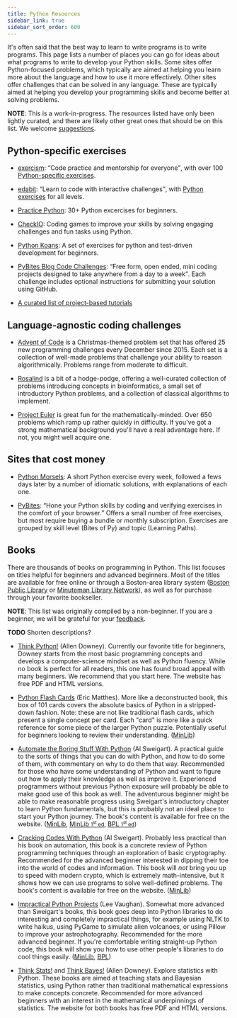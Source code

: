```yaml
---
title: Python Resources
sidebar_link: true
sidebar_sort_order: 600
---
```


It's often said that the best way to learn to write programs is to write programs. This page lists a number of places you can go for ideas about what programs to write to develop your Python skills. Some sites offer Python-focused problems, which typically are aimed at helping you learn more about the language and how to use it more effectively. Other sites offer challenges that can be solved in any language. These are typically aimed at helping you develop your programming skills and become better at solving problems.

**NOTE**: This is a work-in-progress. The resources listed have only been lightly curated, and there are likely other great ones that should be on this list. We welcome [suggestions](#edit-page).

## Python-specific exercises

- [exercism](https://exercism.io/): <q>Code practice and mentorship for everyone</q>, with over 100 [Python-specific exercises](https://exercism.io/tracks/python).

- [edabit](https://edabit.com/): <q>Learn to code with interactive challenges</q>, with [Python exercises](https://edabit.com/challenges/python3) for all levels.

- [Practice Python](https://www.practicepython.org/): 30+ Python excercises for beginners.

- [CheckIO](https://checkio.org/): Coding games to improve your skills by solving engaging challenges and fun tasks using Python.

- [Python Koans](https://github.com/gregmalcolm/python_koans): A set of exercises for python and test-driven development for beginners.

- [PyBites Blog Code Challenges](https://codechalleng.es/challenges/): <q>Free form, open ended, mini coding projects designed to take anywhere from a day to a week</q>. Each challenge includes optional instructions for submitting your solution using GitHub.

- [A curated list of project-based tutorials](https://github.com/tuvtran/project-based-learning#python)

## Language-agnostic coding challenges

- [Advent of Code](https://adventofcode.com/) is a Christmas-themed problem set that has offered 25 new programming challenges every December since 2015. Each set is a collection of well-made problems that challenge your ability to reason algorithmically. Problems range from moderate to difficult.

- [Rosalind](http://rosalind.info/problems/locations/) is a bit of a hodge-podge, offering a well-curated collection of problems introducing concepts in bioinformatics, a small set of introductory Python problems, and a collection of classical algorithms to implement.

- [Project Euler](https://projecteuler.net/) is great fun for the mathematically-minded. Over 650 problems which ramp up rather quickly in difficulty. If you've got a strong mathematical background you'll have a real advantage here. If not, you might well acquire one.

## Sites that cost money

- [Python Morsels](https://www.pythonmorsels.com/): A short Python exercise every week, followed a fews days later by a number of idiomatic solutions, with explanations of each one.

- [PyBites](https://codechalleng.es/): <q>Hone your Python skills by coding and verifying exercises in the comfort of your browser.</q> Offers a small number of free exercises, but most require buying a bundle or monthly subscription. Exercises are grouped by skill level (Bites of Py) and topic (Learning Paths).

## Books

There are thousands of books on programming in Python. This list focuses on titles helpful for beginners and advanced beginners. Most of the titles are available for free online or through a Boston-area library system ([Boston Public Library](https://www.bpl.org/) or [Minuteman Library Network](https://www.minlib.net/)), as well as for purchase through your favorite bookseller.

**NOTE**: This list was originally compiled by a non-beginner. If you are a beginner, we will be grateful for your [feedback](#edit-page).

**TODO** Shorten descriptions?

- [Think Python!](https://greenteapress.com/wp/think-python-2e/) (Allen Downey). Currently our favorite title for beginners, Downey starts from the most basic programming concepts and develops a computer-science mindset as well as Python fluency. While no book is perfect for all readers, this one has found broad appeal with many beginners. We recommend that you start here. The website has free PDF and HTML versions.

- [Python Flash Cards](https://nostarch.com/pythonflashcards) (Eric Matthes). More like a deconstructed book, this box of 101 cards covers the absolute basics of Python in a stripped-down fashion. Note: these are not like traditional flash cards, which present a single concept per card. Each "card" is more like a quick reference for some piece of the larger Python puzzle. Potentially useful for beginners looking to review their understanding. ([MinLib](https://find.minlib.net/iii/encore/record/C__Rb3814347))

- [Automate the Boring Stuff With Python](https://automatetheboringstuff.com/) (Al Sweigart). A practical guide to the sorts of things that you can do with Python, and how to do some of them, with commentary on why to do them that way. Recommended for those who have some understanding of Python and want to figure out how to apply their knowledge as well as improve it. Experienced programmers without previous Python exposure will probably be able to make good use of this book as well. The adventurous beginner might be able to make reasonable progress using Sweigart's introductory chapter to learn Python fundamentals, but this is probably not an ideal place to start your Python journey. The book's content is available for free on the website. ([MinLib](https://find.minlib.net/iii/encore/record/C__Rb3867472), [MinLib <small>1<sup>st</sup> ed</small>](https://find.minlib.net/iii/encore/record/C__Rb3226226), [BPL <small>1<sup>st</sup> ed</small>](https://bpl.bibliocommons.com/item/show/6969316075))

- [Cracking Codes With Python](https://inventwithpython.com/cracking/) (Al Sweigart). Probably less practical than his book on automation, this book is a concrete review of Python programming techniques through an exploration of basic cryptography. Recommended for the advanced beginner interested in dipping their toe into the world of codes and information. This book will *not* bring you up to speed with modern crypto, which is extremely math-intensive, but it shows how we can use programs to solve well-defined problems. The book's content is available for free on the website. ([MinLib](https://find.minlib.net/iii/encore/record/C__Rb3685466))

- [Impractical Python Projects](https://nostarch.com/impracticalpythonprojects) (Lee Vaughan). Somewhat more advanced than Sweigart's books, this book goes deep into Python libraries to do interesting and completely impractical things, for example using NLTK to write haikus, using PyGame to simulate alien volcanoes, or using Pillow to improve your astrophotography. Recommended for the more advanced beginner. If you're comfortable writing straight-up Python code, this book will show you how to use other people's libraries to do cool things easily. ([MinLib](https://find.minlib.net/iii/encore/record/C__Rb3725372), [BPL](https://bpl.bibliocommons.com/item/show/6971575075))

- [Think Stats!](https://greenteapress.com/wp/think-stats-2e/) and [Think Bayes!](http://greenteapress.com/wp/think-bayes/) (Allen Downey). Explore statistics with Python. These books are aimed at teaching stats and Bayesian statistics, using Python rather than traditional mathematical expressions to make concepts concrete. Recommended for more advanced beginners with an interest in the mathematical underpinnings of statistics. The website for both books has free PDF and HTML versions.
